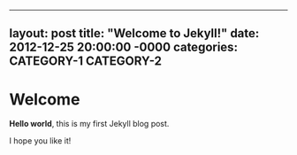 
---
layout: post
title:  "Welcome to Jekyll!"
date: 2012-12-25 20:00:00 -0000
categories: CATEGORY-1 CATEGORY-2
---

# Welcome

**Hello world**, this is my first Jekyll blog post.

I hope you like it!
